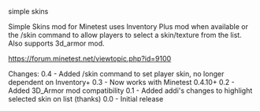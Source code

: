 simple skins

Simple Skins mod for Minetest uses Inventory Plus mod when available or the
/skin command to allow players to select a skin/texture from the list.
Also supports 3d_armor mod.

https://forum.minetest.net/viewtopic.php?id=9100

Changes:
0.4 - Added /skin command to set player skin, no longer dependent on Inventory+
0.3 - Now works with Minetest 0.4.10+
0.2 - Added 3D_Armor mod compatibility
0.1 - Added addi's changes to highlight selected skin on list (thanks)
0.0 - Initial release